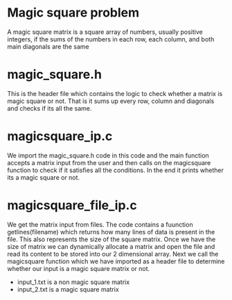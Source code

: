 # Magic square problem

A magic square matrix is a square array of numbers, usually positive integers, if the sums of the numbers in each row, each column, and both main diagonals are the same

# magic_square.h

This is the header file which contains the logic to check whether a matrix is magic square or not. That is it sums up every row, column and diagonals and checks if its all the same.

# magicsquare_ip.c

We import the magic_square.h code in this code and the main function accepts a matrix input from the user and then calls on the magicsquare function to check if it satisfies all the conditions. In the end it prints whether its a magic square or not.

# magicsquare_file_ip.c

We get the matrix input from files. The code contains a fuunction getlines(filename) which returns how many lines of data is present in the file. This also represents the size of the square matrix. Once we have the size of matrix we can dynamically allocate a matrix and open the file and read its content to be stored into our 2 dimensional array.
Next we call the magicsquare function which we have imported as a header file to determine whether our input is a magic square matrix or not.

- input_1.txt is a non magic square matrix
- input_2.txt is a magic square matrix
